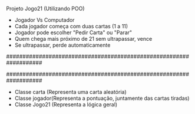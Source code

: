 Projeto Jogo21 (Utilizando POO)

- Jogador Vs Computador
- Cada jogador começa com duas cartas (1 a 11)
- Jogador pode escolher "Pedir Carta" ou "Parar"
- Quem chega mais próximo de 21 sem ultrapassar, vence
- Se ultrapassar, perde automaticamente
  
###################################################################

###################################################################

- Classe carta (Representa uma carta aleatória)
- Classe jogador(Representa a pontuação, juntamente das cartas tiradas)
- Classe Jogo21 (Representa a lógica geral)
